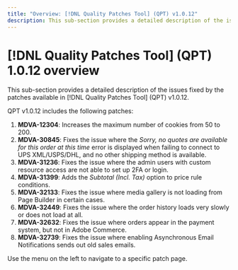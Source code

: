 ```yaml
---
title: "Overview: [!DNL Quality Patches Tool] (QPT) v1.0.12"
description: This sub-section provides a detailed description of the issues fixed by the patches available in [!DNL Quality Patches Tool] (QPT) v1.0.12.
---
```

# [!DNL Quality Patches Tool] (QPT) 1.0.12 overview

This sub-section provides a detailed description of the issues fixed by the patches available in [!DNL Quality Patches Tool] (QPT) v1.0.12.

QPT v1.0.12 includes the following patches:

1. **MDVA-12304**: Increases the maximum number of cookies from 50 to 200.
1. **MDVA-30845**: Fixes the issue where the *Sorry, no quotes are available for this order at this time* error is displayed when failing to connect to UPS XML/USPS/DHL, and no other shipping method is available.
1. **MDVA-31236**: Fixes the issue where the admin users with custom resource access are not able to set up 2FA or login.
1. **MDVA-31399**: Adds the *Subtotal (Incl. Tax)* option to price rule conditions.
1. **MDVA-32133**: Fixes the issue where media gallery is not loading from Page Builder in certain cases.
1. **MDVA-32449**: Fixes the issue where the order history loads very slowly or does not load at all.
1. **MDVA-32632**: Fixes the issue where orders appear in the payment system, but not in Adobe Commerce.
1. **MDVA-32739**: Fixes the issue where enabling Asynchronous Email Notifications sends out old sales emails.

Use the menu on the left to navigate to a specific patch page.
